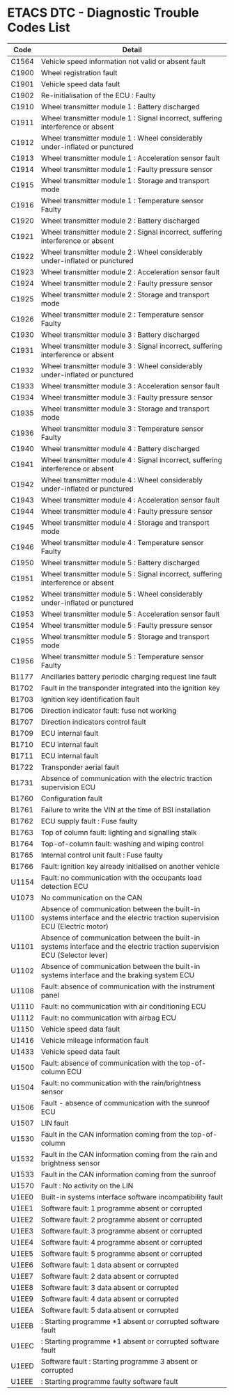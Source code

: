 # ETACS DTC - Diagnostic Trouble Codes List

| Code | Detail |
| - | - |
| C1564 | Vehicle speed information not valid or absent fault |
| C1900 | Wheel registration fault |
| C1901 | Vehicle speed data fault |
| C1902 | Re-initialisation of the ECU : Faulty |
| C1910 | Wheel transmitter module 1 : Battery discharged |
| C1911 | Wheel transmitter module 1 : Signal incorrect, suffering interference or absent |
| C1912 | Wheel transmitter module 1 : Wheel considerably under-inflated or punctured |
| C1913 | Wheel transmitter module 1 : Acceleration sensor fault |
| C1914 | Wheel transmitter module 1 : Faulty pressure sensor |
| C1915 | Wheel transmitter module 1 : Storage and transport mode |
| C1916 | Wheel transmitter module 1 : Temperature sensor Faulty |
| C1920 | Wheel transmitter module 2 : Battery discharged |
| C1921 | Wheel transmitter module 2 : Signal incorrect, suffering interference or absent |
| C1922 | Wheel transmitter module 2 : Wheel considerably under-inflated or punctured |
| C1923 | Wheel transmitter module 2 : Acceleration sensor fault |
| C1924 | Wheel transmitter module 2 : Faulty pressure sensor |
| C1925 | Wheel transmitter module 2 : Storage and transport mode |
| C1926 | Wheel transmitter module 2 : Temperature sensor Faulty |
| C1930 | Wheel transmitter module 3 : Battery discharged |
| C1931 | Wheel transmitter module 3 : Signal incorrect, suffering interference or absent |
| C1932 | Wheel transmitter module 3 : Wheel considerably under-inflated or punctured |
| C1933 | Wheel transmitter module 3 : Acceleration sensor fault |
| C1934 | Wheel transmitter module 3 : Faulty pressure sensor |
| C1935 | Wheel transmitter module 3 : Storage and transport mode |
| C1936 | Wheel transmitter module 3 : Temperature sensor Faulty |
| C1940 | Wheel transmitter module 4 : Battery discharged |
| C1941 | Wheel transmitter module 4 : Signal incorrect, suffering interference or absent |
| C1942 | Wheel transmitter module 4 : Wheel considerably under-inflated or punctured |
| C1943 | Wheel transmitter module 4 : Acceleration sensor fault |
| C1944 | Wheel transmitter module 4 : Faulty pressure sensor |
| C1945 | Wheel transmitter module 4 : Storage and transport mode |
| C1946 | Wheel transmitter module 4 : Temperature sensor Faulty |
| C1950 | Wheel transmitter module 5 : Battery discharged |
| C1951 | Wheel transmitter module 5 : Signal incorrect, suffering interference or absent |
| C1952 | Wheel transmitter module 5 : Wheel considerably under-inflated or punctured |
| C1953 | Wheel transmitter module 5 : Acceleration sensor fault |
| C1954 | Wheel transmitter module 5 : Faulty pressure sensor |
| C1955 | Wheel transmitter module 5 : Storage and transport mode |
| C1956 | Wheel transmitter module 5 : Temperature sensor Faulty |
| B1177 | Ancillaries battery periodic charging request line fault |
| B1702 | Fault in the transponder integrated into the ignition key |
| B1703 | Ignition key identification fault |
| B1706 | Direction indicator fault: fuse not working |
| B1707 | Direction indicators control fault |
| B1709 | ECU internal fault |
| B1710 | ECU internal fault |
| B1711 | ECU internal fault |
| B1722 | Transponder aerial fault |
| B1731 | Absence of communication with the electric traction supervision ECU |
| B1760 | Configuration fault |
| B1761 | Failure to write the VIN at the time of BSI installation |
| B1762 | ECU supply fault : Fuse faulty |
| B1763 | Top of column fault: lighting and signalling stalk |
| B1764 | Top-of-column fault: washing and wiping control |
| B1765 | Internal control unit fault : Fuse faulty |
| B1766 | Fault: ignition key already initialised on another vehicle |
| U1154 | Fault: no communication with the occupants load detection ECU |
| U1073 | No communication on the CAN |
| U1100 | Absence of communication between the built-in systems interface and the electric traction supervision ECU (Electric motor) |
| U1101 | Absence of communication between the built-in systems interface and the electric traction supervision ECU (Selector lever) |
| U1102 | Absence of communication between the built-in systems interface and the braking system ECU |
| U1108 | Fault: absence of communication with the instrument panel |
| U1110 | Fault: no communication with air conditioning ECU |
| U1112 | Fault: no communication with airbag ECU |
| U1150 | Vehicle speed data fault |
| U1416 | Vehicle mileage information fault |
| U1433 | Vehicle speed data fault |
| U1500 | Fault: absence of communication with the top-of-column ECU |
| U1504 | Fault: no communication with the rain/brightness sensor |
| U1506 | Fault - absence of communication with the sunroof ECU |
| U1507 | LIN fault |
| U1530 | Fault in the CAN information coming from the top-of-column |
| U1532 | Fault in the CAN information coming from the rain and brightness sensor |
| U1533 | Fault in the CAN information coming from the sunroof |
| U1570 | Fault : No activity on the LIN |
| U1EE0 | Built-in systems interface software incompatibility fault |
| U1EE1 | Software fault: 1 programme absent or corrupted |
| U1EE2 | Software fault: 2 programme absent or corrupted |
| U1EE3 | Software fault: 3 programme absent or corrupted |
| U1EE4 | Software fault: 4 programme absent or corrupted |
| U1EE5 | Software fault: 5 programme absent or corrupted |
| U1EE6 | Software fault: 1 data absent or corrupted |
| U1EE7 | Software fault: 2 data absent or corrupted |
| U1EE8 | Software fault: 3 data absent or corrupted |
| U1EE9 | Software fault: 4 data absent or corrupted |
| U1EEA | Software fault: 5 data absent or corrupted |
| U1EEB | : Starting programme *1 absent or corrupted software fault |
| U1EEC | : Starting programme *1 absent or corrupted software fault |
| U1EED | Software fault : Starting programme 3 absent or corrupted |
| U1EEE | : Starting programme faulty software fault |
